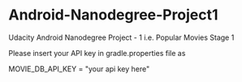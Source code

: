 # Android-Nanodegree-Project1

Udacity Android Nanodegree Project - 1 i.e. Popular Movies Stage 1

Please insert your API key in gradle.properties file as

MOVIE_DB_API_KEY = "your api key here"
